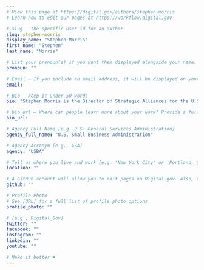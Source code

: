 ```yaml
---
# View this page at https://digital.gov/authors/stephen-morris
# Learn how to edit our pages at https://workflow.digital.gov

# slug — the specific user-id for an author.
slug: stephen-morris
display_name: "Stephen Morris"
first_name: "Stephen"
last_name: "Morris"

# List your pronoun(s) if you want them displayed alongside your name. If blank, we'll use just your name. Learn more http://mypronouns.org
pronoun: ""

# Email — If you include an email address, it will be displayed on your profile page
email: 

# Bio — keep it under 50 words
bio: "Stephen Morris is the Director of Strategic Alliances for the U.S. Small Business Administration, where he manages the agency’s partnerships and major events, including National Small Business Week and Small Business Saturday. Prior to his current role, he served as a digital media manager for SBA and in communication roles at Peace Corps and the Department of State. "

# bio_url — Where can people learn more about your work? Provide a full URL [e.g. 'https://www.example.gov/']
bio_url: 

# Agency Full Name [e.g. U.S. General Services Administration]
agency_full_name: "U.S. Small Business Administration"

# Agency Acronym [e.g., GSA]
agency: "USBA"

# Tell us where you live and work [e.g. 'New York City' or 'Portland, OR']
location: ""

# A GitHub account will allow you to edit pages on Digital.gov. Also, the image used in your GitHub account can be used to populate your digital.gov profile photo. Learn more about getting a Github account at [URL]
github: ""

# Profile Photo
# See [URL] for a full list of profile photo options
profile_photo: ""

# [e.g., Digital_Gov]
twitter: ""
facebook: ""
instagram: ""
linkedin: ""
youtube: ""

# Make it better ♥
---
```

